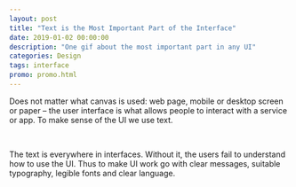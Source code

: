 ```yaml
---
layout: post
title: "Text is the Most Important Part of the Interface"
date: 2019-01-02 00:00:00
description: "One gif about the most important part in any UI"
categories: Design
tags: interface
promo: promo.html
---
```


Does not matter what canvas is used: web page, mobile or desktop screen or paper – the user interface is what allows people to interact with a service or app. To make sense of the UI we use text.

<img src="/assets/images/lazy.png" alt="user interface with and without text" data-echo="/blog_img/advices/ui-text.gif"> 

The text is everywhere in interfaces. Without it, the users fail to understand how to use the UI. Thus to make UI work go with clear messages, suitable typography, legible fonts and clear language.